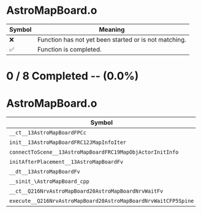# AstroMapBoard.o
| Symbol | Meaning 
| ------------- | ------------- 
| :x: | Function has not yet been started or is not matching. 
| :white_check_mark: | Function is completed. 


# 0 / 8 Completed -- (0.0%)
# AstroMapBoard.o
| Symbol | Decompiled? |
| ------------- | ------------- |
| `__ct__13AstroMapBoardFPCc` | :x: |
| `init__13AstroMapBoardFRC12JMapInfoIter` | :x: |
| `connectToScene__13AstroMapBoardFRC19MapObjActorInitInfo` | :x: |
| `initAfterPlacement__13AstroMapBoardFv` | :x: |
| `__dt__13AstroMapBoardFv` | :x: |
| `__sinit_\AstroMapBoard_cpp` | :x: |
| `__ct__Q216NrvAstroMapBoard20AstroMapBoardNrvWaitFv` | :x: |
| `execute__Q216NrvAstroMapBoard20AstroMapBoardNrvWaitCFP5Spine` | :x: |
